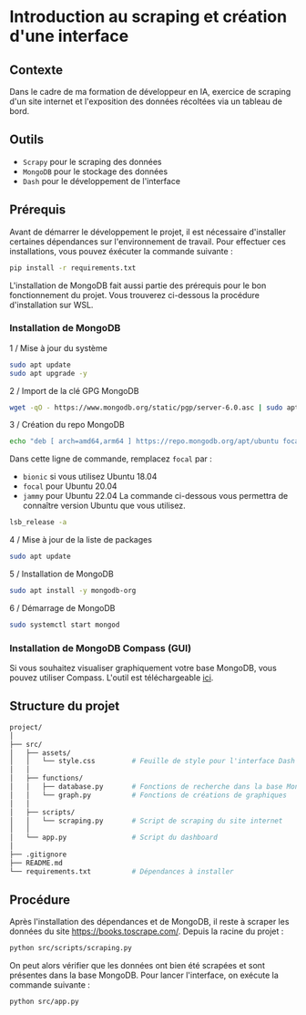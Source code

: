 # Introduction au scraping et création d'une interface

## Contexte
Dans le cadre de ma formation de développeur en IA, exercice de scraping d'un site internet et l'exposition des données récoltées via un tableau de bord.

## Outils
- `Scrapy` pour le scraping des données
- `MongoDB` pour le stockage des données
- `Dash` pour le développement de l'interface

## Prérequis
Avant de démarrer le développement le projet, il est nécessaire d'installer certaines dépendances sur l'environnement de travail. Pour effectuer ces installations, vous pouvez éxécuter la commande suivante :
```bash
pip install -r requirements.txt
```
L'installation de MongoDB fait aussi partie des prérequis pour le bon fonctionnement du projet. Vous trouverez ci-dessous la procédure d'installation sur WSL.

### Installation de MongoDB
1 / Mise à jour du système
```bash
sudo apt update
sudo apt upgrade -y
```
2 / Import de la clé GPG MongoDB
```bash
wget -qO - https://www.mongodb.org/static/pgp/server-6.0.asc | sudo apt-key add -
```
3 / Création du repo MongoDB
```bash
echo "deb [ arch=amd64,arm64 ] https://repo.mongodb.org/apt/ubuntu focal/mongodb-org/6.0 multiverse" | sudo tee /etc/apt/sources.list.d/mongodb-org-6.0.list
```
Dans cette ligne de commande, remplacez `focal` par :
- `bionic` si vous utilisez Ubuntu 18.04
- `focal` pour Ubuntu 20.04
- `jammy` pour Ubuntu 22.04
La commande ci-dessous vous permettra de connaître version Ubuntu que vous utilisez.
 ```bash
 lsb_release -a
```
4 / Mise à jour de la liste de packages
```bash
sudo apt update
```
5 / Installation de MongoDB
```bash
sudo apt install -y mongodb-org
```
6 / Démarrage de MongoDB
```bash
sudo systemctl start mongod
```

### Installation de MongoDB Compass (GUI)
Si vous souhaitez visualiser graphiquement votre base MongoDB, vous pouvez utiliser Compass. L'outil est téléchargeable [ici](https://www.mongodb.com/try/download/compass).

## Structure du projet
```bash
project/
│
├── src/
│   ├── assets/
│   │   └── style.css         # Feuille de style pour l'interface Dash
│   │
│   ├── functions/
│   │   ├── database.py       # Fonctions de recherche dans la base MongoDB
│   │   └── graph.py          # Fonctions de créations de graphiques
│   │
│   ├── scripts/
│   │   └── scraping.py       # Script de scraping du site internet
│   │
│   └── app.py                # Script du dashboard
│
├── .gitignore
├── README.md
└── requirements.txt          # Dépendances à installer
```

## Procédure
Après l'installation des dépendances et de MongoDB, il reste à scraper les données du site https://books.toscrape.com/. Depuis la racine du projet :
```bash
python src/scripts/scraping.py
```
On peut alors vérifier que les données ont bien été scrapées et sont présentes dans la base MongoDB. Pour lancer l'interface, on exécute la commande suivante :
```bash
python src/app.py
```